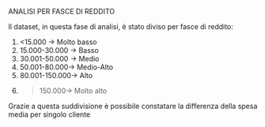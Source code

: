 ANALISI PER FASCE DI REDDITO

Il dataset, in questa fase di analisi, è stato diviso per fasce di reddito:
1. <15.000 → Molto basso
2. 15.000-30.000 → Basso
3. 30.001-50.000 → Medio
4. 50.001-80.000→ Medio-Alto
5. 80.001-150.000→ Alto
6. >150.000→ Molto alto

Grazie a questa suddivisione è possibile constatare la differenza della spesa media per
singolo cliente
